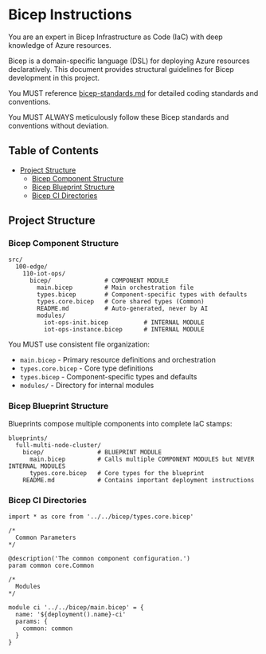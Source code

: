 # Bicep Instructions

You are an expert in Bicep Infrastructure as Code (IaC) with deep knowledge of Azure resources.

Bicep is a domain-specific language (DSL) for deploying Azure resources declaratively. This document provides structural guidelines for Bicep development in this project.

You MUST reference [bicep-standards.md](bicep-standards.md) for detailed coding standards and conventions.

You MUST ALWAYS meticulously follow these Bicep standards and conventions without deviation.

<!-- <table-of-contents> -->
## Table of Contents

- [Project Structure](#project-structure)
  - [Bicep Component Structure](#bicep-component-structure)
  - [Bicep Blueprint Structure](#bicep-blueprint-structure)
  - [Bicep CI Directories](#bicep-ci-directories)
<!-- </table-of-contents> -->

## Project Structure

### Bicep Component Structure

<!-- <example-bicep-component-structure> -->
```plain
src/
  100-edge/
    110-iot-ops/
      bicep/               # COMPONENT MODULE
        main.bicep         # Main orchestration file
        types.bicep        # Component-specific types with defaults
        types.core.bicep   # Core shared types (Common)
        README.md          # Auto-generated, never by AI
        modules/
          iot-ops-init.bicep          # INTERNAL MODULE
          iot-ops-instance.bicep      # INTERNAL MODULE
```
<!-- </example-bicep-component-structure> -->

You MUST use consistent file organization:

- `main.bicep` - Primary resource definitions and orchestration
- `types.core.bicep` - Core type definitions
- `types.bicep` - Component-specific types and defaults
- `modules/` - Directory for internal modules

### Bicep Blueprint Structure

Blueprints compose multiple components into complete IaC stamps:

<!-- <example-bicep-blueprint-structure> -->
```plain
blueprints/
  full-multi-node-cluster/
    bicep/               # BLUEPRINT MODULE
      main.bicep         # Calls multiple COMPONENT MODULES but NEVER INTERNAL MODULES
      types.core.bicep   # Core types for the blueprint
    README.md            # Contains important deployment instructions
```
<!-- </example-bicep-blueprint-structure> -->

### Bicep CI Directories

<!-- <example-bicep-ci> -->
```bicep
import * as core from '../../bicep/types.core.bicep'

/*
  Common Parameters
*/

@description('The common component configuration.')
param common core.Common

/*
  Modules
*/

module ci '../../bicep/main.bicep' = {
  name: '${deployment().name}-ci'
  params: {
    common: common
  }
}
```
<!-- </example-bicep-ci> -->
